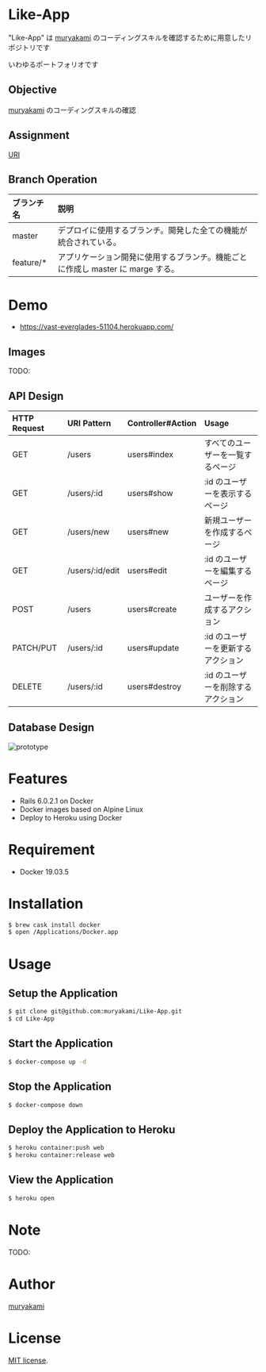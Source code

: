 # Like-App

"Like-App" は [muryakami](https://github.com/muryakami) のコーディングスキルを確認するために用意したリポジトリです

いわゆるポートフォリオです

## Objective

[muryakami](https://github.com/muryakami) のコーディングスキルの確認

## Assignment

[URI]()

## Branch Operation

| ブランチ名 | 説明 |
|:-------|:-------|
| master | デプロイに使用するブランチ。開発した全ての機能が統合されている。 |
| feature/* | アプリケーション開発に使用するブランチ。機能ごとに作成し master に marge する。 |

# Demo

- https://vast-everglades-51104.herokuapp.com/

## Images

TODO:

## API Design

| HTTP Request | URI Pattern | Controller#Action | Usage |
|:---|:---|:---|:---|
| GET       | /users          | users#index   | すべてのユーザーを一覧するページ   |
| GET       | /users/:id      | users#show    | :id のユーザーを表示するページ     |
| GET       | /users/new      | users#new     | 新規ユーザーを作成するページ       |
| GET       | /users/:id/edit | users#edit    | :id のユーザーを編集するページ     |
| POST      | /users          | users#create  | ユーザーを作成するアクション       |
| PATCH/PUT | /users/:id      | users#update  | :id のユーザーを更新するアクション |
| DELETE    | /users/:id      | users#destroy | :id のユーザーを削除するアクション |

## Database Design

![prototype](https://user-images.githubusercontent.com/32145722/75621820-cdafba80-5bdc-11ea-887d-2e1e0d316dc9.png)

# Features

- Rails 6.0.2.1 on Docker
- Docker images based on Alpine Linux
- Deploy to Heroku using Docker

# Requirement

- Docker 19.03.5

# Installation

``` bash
$ brew cask install docker
$ open /Applications/Docker.app
```

# Usage

## Setup the Application

``` bash
$ git clone git@github.com:muryakami/Like-App.git
$ cd Like-App
```

## Start the Application

``` bash
$ docker-compose up -d
```

## Stop the Application

``` bash
$ docker-compose down
```

## Deploy the Application to Heroku

``` bash
$ heroku container:push web
$ heroku container:release web
```

## View the Application

``` bash
$ heroku open
```

# Note

TODO:

# Author

[muryakami](https://github.com/muryakami)

# License

[MIT license](https://en.wikipedia.org/wiki/MIT_License).
